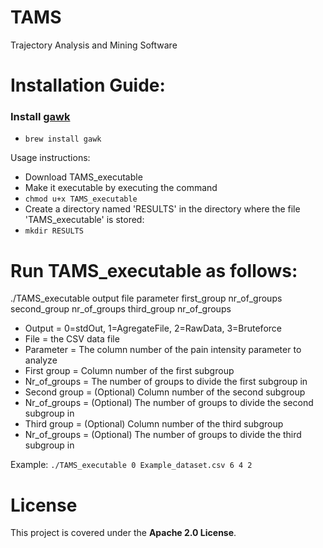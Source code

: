 # TAMS
Trajectory Analysis and Mining Software

# Installation Guide:
### Install [gawk](https://www.gnu.org/software/gawk/)

- `brew install gawk`

Usage instructions:

- Download TAMS_executable
- Make it executable by executing the command
- `chmod u+x TAMS_executable`
- Create a directory named 'RESULTS' in the directory where the file 'TAMS_executable' is stored:
- `mkdir RESULTS`


# Run TAMS_executable as follows:
./TAMS_executable output file parameter first_group nr_of_groups second_group nr_of_groups third_group nr_of_groups
        
- Output          = 0=stdOut, 1=AgregateFile, 2=RawData, 3=Bruteforce
- File            = the CSV data file
- Parameter       = The column number of the pain intensity parameter to analyze
- First group     = Column number of the first subgroup
- Nr_of_groups    = The number of groups to divide the first subgroup in
- Second group    = (Optional) Column number of the second subgroup
- Nr_of_groups    = (Optional) The number of groups to divide the second subgroup in
- Third group     = (Optional) Column number of the third subgroup
- Nr_of_groups    = (Optional) The number of groups to divide the third subgroup in

Example: 
`./TAMS_executable 0 Example_dataset.csv 6 4 2`

# License

This project is covered under the **Apache 2.0 License**.
